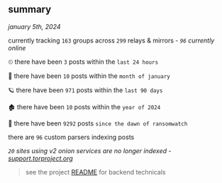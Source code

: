 
## summary
_january 5th, 2024_

currently tracking `163` groups across `299` relays & mirrors - _`96` currently online_

⏲ there have been `3` posts within the `last 24 hours`

🦈 there have been `10` posts within the `month of january`

🪐 there have been `971` posts within the `last 90 days`

🏚 there have been `10` posts within the `year of 2024`

🦕 there have been `9292` posts `since the dawn of ransomwatch`

there are `96` custom parsers indexing posts

_`20` sites using v2 onion services are no longer indexed - [support.torproject.org](https://support.torproject.org/onionservices/v2-deprecation/)_

> see the project [README](https://github.com/joshhighet/ransomwatch#ransomwatch--) for backend technicals
